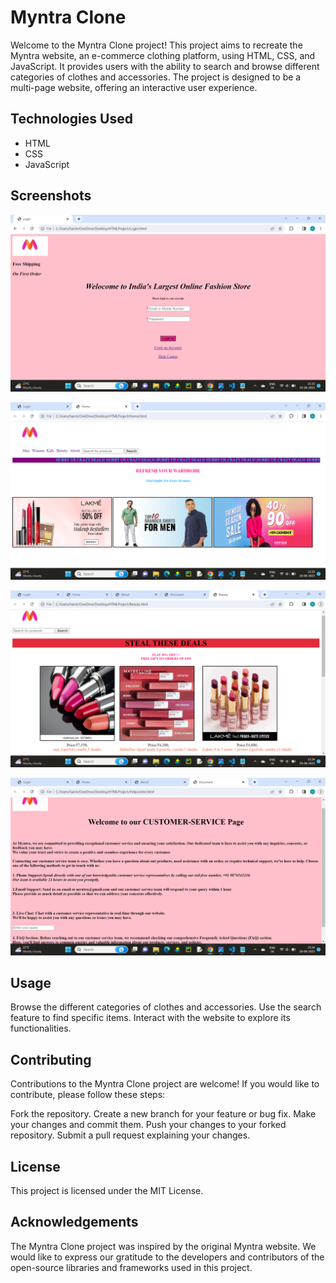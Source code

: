 # Myntra Clone

Welcome to the Myntra Clone project! This project aims to recreate the Myntra website, an e-commerce clothing platform, using HTML, CSS, and JavaScript. It provides users with the ability to search and browse different categories of clothes and accessories. The project is designed to be a multi-page website, offering an interactive user experience.

## Technologies Used
- HTML
- CSS
- JavaScript

## Screenshots

![Screenshot 1](screenshots/login.png)

![Screenshot 2](screenshots/home.png)

![Screenshot 3](screenshots/shopping.png)

![Screenshot 4](screenshots/helpcenter.png)


## Usage
Browse the different categories of clothes and accessories.
Use the search feature to find specific items.
Interact with the website to explore its functionalities.

## Contributing
Contributions to the Myntra Clone project are welcome! If you would like to contribute, please follow these steps:

Fork the repository.
Create a new branch for your feature or bug fix.
Make your changes and commit them.
Push your changes to your forked repository.
Submit a pull request explaining your changes.
## License
This project is licensed under the MIT License.

## Acknowledgements
The Myntra Clone project was inspired by the original Myntra website.
We would like to express our gratitude to the developers and contributors of the open-source libraries and frameworks used in this project.
